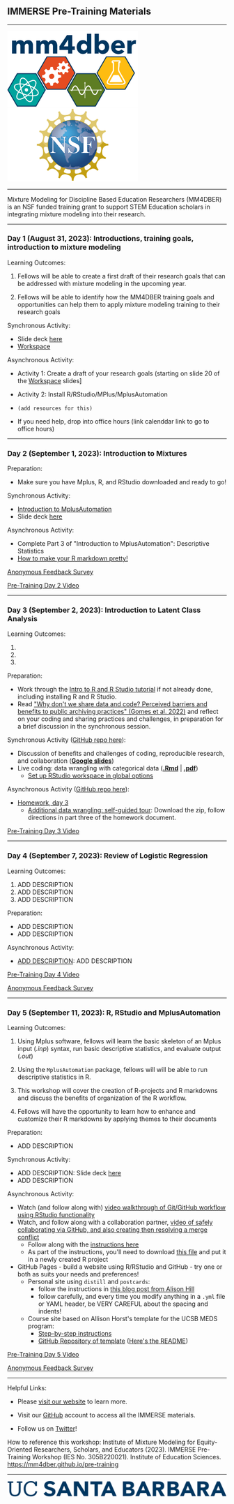## IMMERSE Pre-Training Materials

------------------------------------------------------------------------

<p align="center">

<img src="images/mm4dber_clear.png" width="300"/> <img src="images/NSF-Logo.png" width="300"/>

</p>

------------------------------------------------------------------------

<p align="center">

Mixture Modeling for Discipline Based Education Researchers (MM4DBER) is an NSF funded training grant to support STEM Education scholars in integrating mixture modeling into their research.

</p>

------------------------------------------------------------------------

### Day 1 (August 31, 2023): Introductions, training goals, introduction to mixture modeling

Learning Outcomes:

1. Fellows will be able to create a first draft of their research goals that can be addressed with mixture modeling in the upcoming year.

2. Fellows will be able to identify how the MM4DBER training goals and opportunities can help them to apply mixture modeling training to their research goals


Synchronous Activity:

* Slide deck [here]()
* [Workspace]()

Asynchronous Activity:

* Activity 1: Create a draft of your research goals (starting on slide 20 of the [Workspace]() slides]

* Activity 2: Install R/RStudio/MPlus/MplusAutomation
*     (add resources for this)
* If you need help, drop into office hours (link calenddar link to go to office hours)



------------------------------------------------------------------------

### Day 2 (September 1, 2023): Introduction to Mixtures

Preparation:

- Make sure you have Mplus, R, and RStudio downloaded and ready to go!



Synchronous Activity:

-   [Introduction to MplusAutomation]()
-   Slide deck [here](https://.pdf)

Asynchronous Activity:

-   Complete Part 3 of "Introduction to MplusAutomation": Descriptive Statistics
-   [How to make your R markdown pretty!]()

[Anonymous Feedback Survey]()

[Pre-Training Day 2 Video]()

------------------------------------------------------------------------

### Day 3 (September 2, 2023): Introduction to Latent Class Analysis

Learning Outcomes:

1. 
2.  
3.  

Preparation:

-   Work through the [Intro to R and R Studio tutorial](https://immerse-ucsb.github.io/intro_to_rstudio.pdf) if not already done, including installing R and R Studio.
-   Read ["Why don't we share data and code? Perceived barriers and benefits to public archiving practices" (Gomes et al. 2022)](<https://drive.google.com/file/d/1JwVBErmizy4A660cMGUsaJEc5AVr5aUE/view?usp=share_link>) and reflect on your coding and sharing practices and challenges, in preparation for a brief discussion in the synchronous session.

Synchronous Activity ([GitHub repo here](https://github.com/oharac/immerse_day3_wrangling_practice)):

-   Discussion of benefits and challenges of coding, reproducible research, and collaboration (__[Google slides](https://docs.google.com/presentation/d/1T8RJgWfpQgzCnsypcQu8DNHy2edFid3TJCQ51ZFElvQ/edit?usp=drive_link)__)
-   Live coding: data wrangling with categorical data (__[.Rmd](https://drive.google.com/file/d/1b2TWYCpviBxvwEKTGE_jCZQcMI4xy3-S/view?usp=drive_link)__ |  __[.pdf](https://drive.google.com/file/d/1Oui-iDov81cVFf31dwSQErmElLAdL2l7/view?usp=drive_link)__)
    -   [Set up RStudio workspace in global options](https://docs.google.com/document/d/1xnIJ8maW_yHn-vYFba6AhULMMLplIGjJQuIM2iqmpDw/edit#heading=h.k5zbnx9cqbgj)

Asynchronous Activity ([GitHub repo here](https://github.com/oharac/immerse_day3_more_wrangling)):

-   [Homework, day 3](https://docs.google.com/document/d/114q-eMuRIaFi4eN0dyRF6v0HiES7VFZVGvNn8E8jNMA/edit#)
    -   [Additional data wrangling: self-guided tour](https://drive.google.com/file/d/1qvNTKrB0eGwprR6sYt9pUeFbB40sl9RE/view?usp=drive_link): Download the zip, follow directions in part three of the homework document.

[Pre-Training Day 3 Video](https://drive.google.com/file/d/1iBsERwPVB0dzygkZoWhSRK-loh_JyEZO/view?usp=sharing)

------------------------------------------------------------------------

### Day 4 (September 7, 2023): Review of Logistic Regression

Learning Outcomes:

1.  ADD DESCRIPTION 
2.  ADD DESCRIPTION 
3.  ADD DESCRIPTION 

Preparation:

- ADD DESCRIPTION 
- ADD DESCRIPTION 

Asynchronous Activity:

-   [ADD DESCRIPTION](https://): ADD DESCRIPTION 


[Pre-Training Day 4 Video](https://) 


[Anonymous Feedback Survey](https://)

------------------------------------------------------------------------

### Day 5 (September 11, 2023): R, RStudio and MplusAutomation

Learning Outcomes:

1.  Using Mplus software, fellows will learn the basic skeleton of an Mplus input (*.inp*) syntax, run basic descriptive statistics, and evaluate output (*.out*)

2.  Using the `MplusAutomation` package, fellows will will be able to run descriptive statistics in R.

3.  This workshop will cover the creation of R-projects and R markdowns and discuss the benefits of organization of the R workflow.

4.  Fellows will have the opportunity to learn how to enhance and customize their R markdowns by applying themes to their documents

Preparation:

- ADD DESCRIPTION 

Synchronous Activity:

-   ADD DESCRIPTION: Slide deck [here](https://.pdf)
-   ADD DESCRIPTION

Asynchronous Activity:

-   Watch (and follow along with) [video walkthrough of Git/GitHub workflow using RStudio functionality](https://ucsb.box.com/s/6ud0sdkt7g0zk4k59d77356960haaabn)
-   Watch, and follow along with a collaboration partner, [video of safely collaborating via GitHub, and also creating then resolving a merge conflict](https://ucsb.box.com/s/ahsgma109ouluclljbf0977llo3d9axf)
    -   Follow along with the [instructions here](https://docs.google.com/document/d/1E5ZoOAcHm2HTlT_M-SsIXTKv-_ptfS9isBPCBg61OTQ/edit#heading=h.pt2xpdnxfu60)
    -   As part of the instructions, you'll need to download [this file](https://drive.google.com/file/d/1L4Ks4U4l8Zw821SUWoWSKN8Jd8F7yi9R/view?usp=drive_link) and put it in a newly created R project
-   GitHub Pages - build a website using R/RStudio and GitHub - try one or both as suits your needs and preferences!
    -   Personal site using `distill` and `postcards`: 
        -   follow the instructions in [this blog post from Alison Hill](https://www.apreshill.com/blog/2020-12-postcards-distill/) 
        -   follow carefully, and every time you modify anything in a `.yml` file or YAML header, be VERY CAREFUL about the spacing and indents!
    -   Course site based on Allison Horst's template for the UCSB MEDS program:
        -   [Step-by-step instructions](https://docs.google.com/document/d/1iC0f8VONz269Fm6dVHXeiQuWubNOgOiHjF6oHNBLD-o/edit)
        -   [GitHub Repository of template](https://github.com/allisonhorst/meds-distill-template) ([Here's the README](https://github.com/allisonhorst/meds-distill-template#readme))

[Pre-Training Day 5 Video](https://drive.google.com/file/d/1_uIYvRppsYRsgPBbLqMigiFIqfZJjXxR/view?usp=sharing) 

[Anonymous Feedback Survey](https://forms.gle/MBjiKoLaHiZYrzPB7)

------------------------------------------------------------------------

Helpful Links:

-   Please [visit our website](https://mm4dbers.education.ucsb.edu/) to learn more.

-   Visit our [GitHub](https://github.com/MM4DBER/mm4dber.github.io) account to access all the IMMERSE materials.

-   Follow us on [Twitter](https://twitter.com/mm4dbers)!

How to reference this workshop: Institute of Mixture Modeling for Equity-Oriented Researchers, Scholars, and Educators (2023). IMMERSE Pre-Training Workshop (IES No. 305B220021). Institute of Education Sciences. <https://mm4dber.github.io/pre-training>

------------------------------------------------------------------------

![](images/UCSB_Navy_mark.png)
